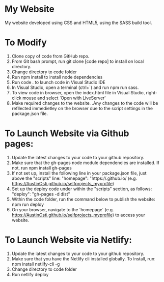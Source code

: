 # My Website
My website developed using CSS and HTML5, using the SASS build tool.

# To Modify
1. Clone copy of code from GitHub repo.
2. From Git bash prompt, run git clone [code repo] to install on local directory. 
3. Change directory to code folder
4. Run npm install to install node dependencies
5. Run code . to launch code in Visual Studio IDE
6. In Visual Studio, open a terminal (ctrl+`) and run npm run sass.
7. To view code in browser, open the index.html file in Visual Studio, right-click mouse and select 'Open with LiveServer'
8. Make required changes to the website. .Any changes to the code will be refllected immedietley on the browser due to the script settings in the package.json file.

# To Launch Website via Github pages:
1. Update the latest changes to your code to your github repository.
2. Make sure that the gh-pages node module dependencies are installed. If not, run 
npm install gh-pages
3. If not set up, install the following line in your package.json file, just above the "scripts" line:
"homepage": "https://<your github username>.github.io/<name of the repository> (e.g. https://AustinOsti.github.io/selfprojects_myprofile)
4. Set up the deploy code under within the "scripts" section, as follows:
"deploy": "gh-pages -d dist"
5. Within the code folder, run the command below to publish the website:
npm run deploy  
6. On your browser, navigate to the 'homepage' (e.g. https://AustinOsti.github.io/selfprojects_myprofile) to access your website.

# To Launch Website via Netlify:
1. Update the latest changes to your code to your github repository.
2. Make sure that you have the Netlify cli installed globally. To Install, run:
npm install netlify-cli -g
3. Change directory to code folder
4. Run netlify deploy
